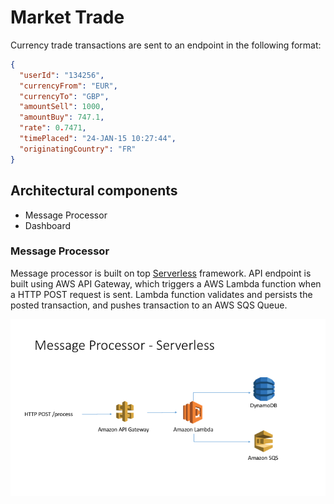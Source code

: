 # Market Trade

Currency trade transactions are sent to an endpoint in the following format:

```json
{
  "userId": "134256",
  "currencyFrom": "EUR",
  "currencyTo": "GBP",
  "amountSell": 1000,
  "amountBuy": 747.1,
  "rate": 0.7471,
  "timePlaced": "24-JAN-15 10:27:44",
  "originatingCountry": "FR"
}
```

## Architectural components
  - Message Processor
  - Dashboard

### Message Processor
Message processor is built on top [Serverless] framework. API endpoint is built using AWS API Gateway, which triggers a AWS Lambda function when a HTTP POST request is sent. Lambda function validates and persists the posted transaction, and pushes transaction to an AWS SQS Queue.


![alt Message Processor Architecture](https://raw.githubusercontent.com/sriprasanna/market-trade/master/message-processor.png)

[Serverless]: <http://serverless.com/>
